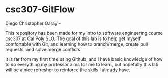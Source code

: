 # csc307-GitFlow
Diego Christopher Garay -

This repository has been made for my intro to software engineering course csc307 at Cal Poly SLO. The goal of this lab is to help get myself comfortable with Git, and learning how to branch/merge, create pull requests, and solve merge conflicts.

It is far from my first time using Github, and I have basic knowledge of how to do everything my professor aims for me to learn, but hopefully this lab will be a nice refresher to reinforce the skills I already have.
